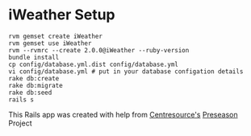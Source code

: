 iWeather Setup
=================

```Shell
rvm gemset create iWeather
rvm gemset use iWeather
rvm --rvmrc --create 2.0.0@iWeather --ruby-version
bundle install
cp config/database.yml.dist config/database.yml
vi config/database.yml # put in your database configation details
rake db:create
rake db:migrate
rake db:seed
rails s
```

This Rails app was created with help from [Centresource's](http://www.centresource.com/ "Centresource") [Preseason](http://github.com/centresource/preseason "Preseason") Project
